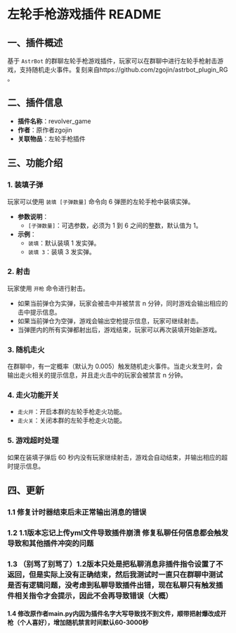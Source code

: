 # 左轮手枪游戏插件 README

## 一、插件概述
基于 `AstrBot` 的群聊左轮手枪游戏插件，玩家可以在群聊中进行左轮手枪射击游戏，支持随机走火事件。复刻来自https://github.com/zgojin/astrbot_plugin_RG 。

## 二、插件信息
- **插件名称**：revolver_game
- **作者**：原作者zgojin
- **关联物品**：左轮手枪插件

## 三、功能介绍

### 1. 装填子弹
玩家可以使用 `装填 [子弹数量]` 命令向 6 弹匣的左轮手枪中装填实弹。
- **参数说明**：
  - `[子弹数量]`：可选参数，必须为 1 到 6 之间的整数，默认值为 1。
- **示例**：
  - `装填`：默认装填 1 发实弹。
  - `装填 3`：装填 3 发实弹。

### 2. 射击
玩家使用 `开枪` 命令进行射击。
- 如果当前弹仓为实弹，玩家会被击中并被禁言 n 分钟，同时游戏会输出相应的击中提示信息。
- 如果当前弹仓为空弹，游戏会输出空枪提示信息，玩家可继续射击。
- 当弹匣内的所有实弹都射出后，游戏结束，玩家可以再次装填开始新游戏。

### 3. 随机走火
在群聊中，有一定概率（默认为 0.005）触发随机走火事件。当走火发生时，会输出走火相关的提示信息，并且走火击中的玩家会被禁言 n 分钟。

### 4. 走火功能开关
- `走火开`：开启本群的左轮手枪走火功能。
- `走火关`：关闭本群的左轮手枪走火功能。

### 5. 游戏超时处理
如果在装填子弹后 60 秒内没有玩家继续射击，游戏会自动结束，并输出相应的超时提示信息。

## 四、更新
### 1.1 修复计时器结束后未正常输出消息的错误
### 1.2 1.1版本忘记上传yml文件导致插件崩溃 修复私聊任何信息都会触发导致和其他插件冲突的问题
### 1.3 （别骂了别骂了）1.2版本只处是把私聊消息非插件指令设置了不返回，但是实际上没有正确结束，然后我测试时一直只在群聊中测试是否有逻辑问题，没考虑到私聊导致插件出错，现在私聊只有触发插件相关指令才会提示，因此不会再导致错误（大概）
#### 1.4 修改原作者main.py内因为插件名字大写导致找不到文件，顺带把射爆改成开枪（个人喜好），增加随机禁言时间默认60-3000秒
